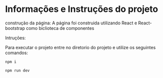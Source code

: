 # Informações e Instruções do projeto

construção da página:
A página foi construida utilizando React e React-bootstrap como biclioteca de componentes

Intruções:

Para executar o projeto entre no diretorio do projeto e utilize os seguintes comandos:

`npm i`

`npm run dev`
